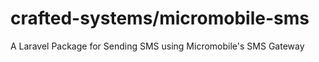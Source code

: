 # crafted-systems/micromobile-sms

A Laravel Package for Sending SMS using Micromobile's SMS Gateway